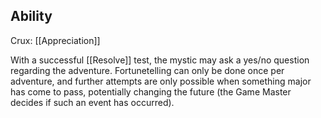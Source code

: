 ## Ability
Crux: [[Appreciation]]

With a successful [[Resolve]] test, the mystic may ask a yes/no question regarding the adventure. Fortunetelling can only be done once per adventure, and further attempts are only possible when something major has come to pass, potentially changing the future (the Game Master decides if such an event has occurred).